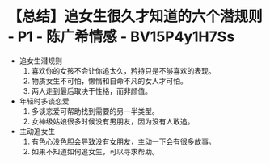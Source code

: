 # 【总结】追女生很久才知道的六个潜规则 - P1 - 陈广希情感 - BV15P4y1H7Ss

-   追女生潜规则
    1.  喜欢你的女孩不会让你追太久，矜持只是不够喜欢的表现。
    2.  物质女生不可怕，懒惰和自命不凡的女人才可怕。
    3.  两人走到最后取决于性格，而非颜值。
-   年轻时多谈恋爱
    1.  多谈恋爱可帮助找到需要的另一半类型。
    2.  女神级姑娘很多时候没有男朋友，因为没有人敢追。
-   主动追女生
    1.  有色心没色胆会导致没有女朋友，主动一下会有很多故事。
    2.  如果不知道如何追女生，可以寻求帮助。